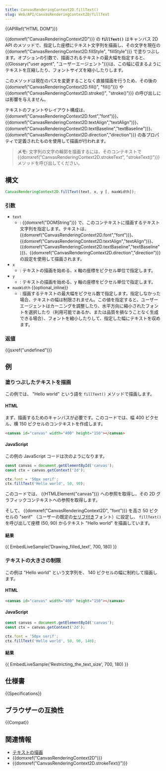 ```yaml
---
title: CanvasRenderingContext2D.fillText()
slug: Web/API/CanvasRenderingContext2D/fillText
---
```


{{APIRef("HTML DOM")}}

{{domxref("CanvasRenderingContext2D")}} の **`fillText()`** はキャンバス 2D API のメソッドで、指定した座標にテキスト文字列を描画し、その文字を現在の {{domxref("CanvasRenderingContext2D.fillStyle", "fillStyle")}} で塗りつぶします。オプションの引数で、描画されるテキストの最大幅を指定すると、{{Glossary("user agent", "ユーザーエージェント")}}は、この幅に収まるようにテキストを圧縮したり、フォントサイズを縮小したりします。

このメソッドは現在のパスを変更することなく直接描画を行うため、その後の {{domxref("CanvasRenderingContext2D.fill()", "fill()")}} や {{domxref("CanvasRenderingContext2D.stroke()", "stroke()")}} の呼び出しには影響を与えません。

テキストのフォントやレイアウト構成は、 {{domxref("CanvasRenderingContext2D.font","font")}}、{{domxref("CanvasRenderingContext2D.textAlign","textAlign")}}、{{domxref("CanvasRenderingContext2D.textBaseline","textBaseline")}}、{{domxref("CanvasRenderingContext2D.direction","direction")}} の各プロパティで定義されたものを使用して描画が行われます。

> **メモ:** 文字列の文字の輪郭を描画するには、そのコンテキストで {{domxref("CanvasRenderingContext2D.strokeText", "strokeText()")}} メソッドを呼び出してください。

## 構文

```js
CanvasRenderingContext2D.fillText(text, x, y [, maxWidth]);
```

### 引数

- `text`
  - : {{domxref("DOMString")}} で、このコンテキストに描画するテキスト文字列を指定します。テキストは、 {{domxref("CanvasRenderingContext2D.font","font")}}、{{domxref("CanvasRenderingContext2D.textAlign","textAlign")}}、{{domxref("CanvasRenderingContext2D.textBaseline","textBaseline")}}、{{domxref("CanvasRenderingContext2D.direction","direction")}} の設定を使用して描画されます。
- `x`
  - : テキストの描画を始める、x 軸の座標をピクセル単位で指定します。
- `y`
  - : テキストの描画を始める、y 軸の座標をピクセル単位で指定します。
- `maxWidth` {{optional_inline}}
  - : 描画するテキストの最大幅をピクセル数で指定します。指定しなかった場合、テキストの幅は制限されません。この値を指定すると、ユーザーエージェントはカーニングを調整したり、水平方向に縮小されたフォントを選択したり（利用可能であるか、または品質を損なうことなく生成できる場合）、フォントを縮小したりして、指定した幅にテキストを収めます。

### 返値

{{jsxref("undefined")}}

## 例

### 塗りつぶしたテキストを描画

この例では、 "Hello world" という語を `fillText()` メソッドで描画します。

#### HTML

まず、描画するためのキャンバスが必要です。このコードでは、幅 400 ピクセル、横 150 ピクセルのコンテキストを作成します。

```html
<canvas id="canvas" width="400" height="150"></canvas>
```

#### JavaScript

この例の JavaScript コードは次のようになります。

```js
const canvas = document.getElementById('canvas');
const ctx = canvas.getContext('2d');

ctx.font = '50px serif';
ctx.fillText('Hello world', 50, 90);
```

このコードでは、 {{HTMLElement("canvas")}} への参照を取得し、その 2D グラフィックコンテキストへの参照を取得します。

そして、 {{domxref("CanvasRenderingContext2D", "font")}} を高さ 50 ピクセルの "serif" （ユーザーの既定の[セリフ付き](https://ja.wikipedia.org/wiki/セリフ_(文字))フォント）に設定し、 `fillText()` を呼び出して座標 (50, 90) からテキスト "Hello world" を描画しています。

#### 結果

{{ EmbedLiveSample('Drawing_filled_text', 700, 180) }}

### テキストの大きさの制限

この例は "Hello world" という文字列を、 140 ピクセルの幅に制約して描画します。

#### HTML

```html
<canvas id="canvas" width="400" height="150"></canvas>
```

#### JavaScript

```js
const canvas = document.getElementById('canvas');
const ctx = canvas.getContext('2d');

ctx.font = '50px serif';
ctx.fillText('Hello world', 50, 90, 140);
```

#### 結果

{{ EmbedLiveSample('Restricting_the_text_size', 700, 180) }}

## 仕様書

{{Specifications}}

## ブラウザーの互換性

{{Compat}}

## 関連情報

- [テキストの描画](/ja/docs/Web/API/Canvas_API/Tutorial/Drawing_text)
- {{domxref("CanvasRenderingContext2D")}}
- {{domxref("CanvasRenderingContext2D.strokeText()")}}
